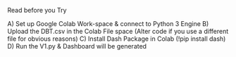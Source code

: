 Read before you Try 

A) Set up Google Colab Work-space & connect to Python 3 Engine 
B) Upload the DBT.csv in the Colab File space (Alter code if you use a different file for obvious reasons)
C) Install Dash Package in Colab (!pip install dash)
D) Run the V1.py & Dashboard will be generated 
